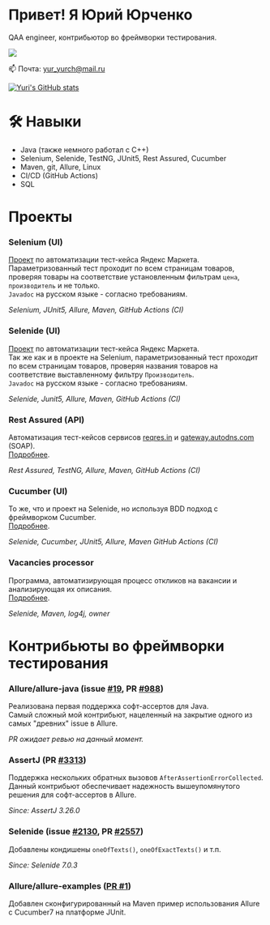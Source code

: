 # Привет! Я Юрий Юрченко
QAA engineer, контрибьютор во фреймворки тестирования.

<p>
   <a href="https://t.me/Achitheus">
       <img src="https://img.shields.io/badge/Telegram-2CA5E0?style=for-the-badge&logo=telegram&logoColor=white"/>
   </a>
</p>
<p>
   📫 Почта: <a href='mailto:yur_yurch@mail.ru'>yur_yurch@mail.ru</a>
</p>


[![Yuri's GitHub stats](https://github-readme-stats.vercel.app/api?username=Achitheus&show_icons=true&include_all_commits=true&count_private=true)](https://github.com/anuraghazra/github-readme-stats)


# 🛠 Навыки
*   Java (также немного работал с C++)
*   Selenium, Selenide, TestNG, JUnit5, Rest Assured, Cucumber
*   Maven, git, Allure, Linux
*   CI/CD (GitHub Actions)
*   SQL

# Проекты
### Selenium (UI)
[Проект](https://github.com/Achitheus/SeleniumTestCaseYandexMarket) по автоматизации тест-кейса Яндекс Маркета.  
Параметризованный тест проходит по всем страницам товаров, проверяя товары на соответствие установленным фильтрам `цена`, `производитель` и не только.  
`Javadoc` на русском языке - согласно требованиям.

*Selenium, JUnit5, Allure, Maven, GitHub Actions (CI)*
### Selenide (UI)
[Проект](https://github.com/Achitheus/SelenideTestCase) по автоматизации тест-кейса Яндекс Маркета.  
Так же как и в проекте на Selenium, параметризованный тест проходит по всем страницам товаров, проверяя названия товаров на соответствие выставленному фильтру `Производитель`.  
`Javadoc` на русском языке - согласно требованиям.

*Selenide, Junit5, Allure, Maven, GitHub Actions (CI)*
### Rest Assured (API)
Автоматизация тест-кейсов сервисов [reqres.in](reqres.in) и [gateway.autodns.com](gateway.autodns.com) (SOAP).  
[Подробнее](https://github.com/Achitheus/automationAPI).

*Rest Assured, TestNG, Allure, Maven, GitHub Actions (CI)*
### Cucumber (UI)
То же, что и проект на Selenide, но используя BDD подход с фреймворком Cucumber.  
[Подробнее](https://github.com/Achitheus/automationCucumber).

*Selenide, Cucumber, JUnit5, Allure, Maven GitHub Actions (CI)*
### Vacancies processor
Программа, автоматизирующая процесс откликов на вакансии и анализирующая их описания.  
[Подробнее](https://github.com/Achitheus/vacancy-processor--demo-?tab=readme-ov-file).

*Selenide, Maven, log4j, owner*
# Контрибьюты во фреймворки тестирования

### Allure/allure-java (issue [#19](https://github.com/allure-framework/allure-java/issues/19), PR [#988](https://github.com/allure-framework/allure-java/pull/988))
Реализована первая поддержка софт-ассертов для Java.  
Самый сложный мой контрибьют, нацеленный на закрытие одного из самых "древних" issue в Allure.

*PR ожидает ревью на данный момент.*
### AssertJ (PR [#3313](https://github.com/assertj/assertj/pull/3313))
Поддержка нескольких обратных вызовов `AfterAssertionErrorCollected`.   
Данный контрибьют обеспечивает надежность вышеупомянутого решения для софт-ассертов в Allure.

*Since: AssertJ 3.26.0*
### Selenide (issue [#2130](https://github.com/selenide/selenide/issues/2130), PR [#2557](https://github.com/selenide/selenide/pull/2557))
Добавлены кондишены `oneOfTexts()`, `oneOfExactTexts()` и т.п.

*Since: Selenide 7.0.3*
### Allure/allure-examples ([PR #1](https://github.com/allure-examples/allure-cucumber7-junit-platform-maven/pull/1))
Добавлен сконфигурированный на Maven пример использования Allure с Cucumber7 на платформе JUnit.
